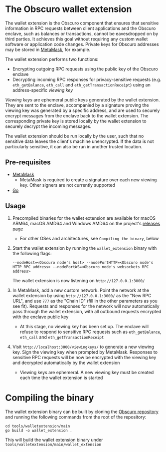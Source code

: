 # The Obscuro wallet extension

The wallet extension is the Obscuro component that ensures that sensitive information in RPC requests between client
applications and the Obscuro enclave, such as balances or transactions, cannot be eavesdropped on by third parties. It
achieves this goal without requiring any custom wallet software or application code changes. Private keys for Obscuro
addresses may be stored in [MetaMask](https://metamask.io/), for example.

The wallet extension performs two functions:

* Encrypting outgoing RPC requests using the public key of the Obscuro enclave
* Decrypting incoming RPC responses for privacy-sensitive requests (e.g. `eth_getBalance`, `eth_call` and
  `eth_getTransactionReceipt`) using an address-specific _viewing key_

_Viewing keys_ are ephemeral public keys generated by the wallet extension. They are sent to the enclave, accompanied
by a signature proving the viewing key was generated by a specific address, and are used to securely encrypt messages
from the enclave back to the wallet extension. The corresponding private key is stored locally by the wallet extension
to securely decrypt the incoming messages.

The wallet extension should be run locally by the user, such that no sensitive data leaves the client's machine
unencrypted. If the data is not particularly sensitive, it can also be run in another trusted location.

## Pre-requisites

* [MetaMask](https://metamask.io/)
    * MetaMask is required to create a signature over each new viewing key. Other signers are not currently supported
* [Go](https://go.dev/)

## Usage

1. Precompiled binaries for the wallet extension are available for macOS ARM64, macOS AMD64 and Windows AMD64 on the 
   project's [releases page](https://github.com/obscuronet/go-obscuro/releases/)

    * For other OSes and architectures, see `Compiling the binary`, below

2. Start the wallet extension by running the `wallet_extension` binary with the following flags:

   ```--nodeHost=<Obscuro node's host> --nodePortHTTP=<Obscuro node's HTTP RPC address> --nodePortWS=<Obscuro node's websockets RPC address>```

   The wallet extension is now listening on `http://127.0.0.1:3000/`

3. In MetaMask, add a new custom network. Point the network at the wallet extension by using `http://127.0.0.1:3000/` as
   the "New RPC URL", and use `777` as the "Chain ID" (fill in the other parameters as you see fit). Requests and
   responses for the network will now automatically pass through the wallet extension, with all outbound requests
   encrypted with the enclave public key

    * At this stage, no viewing key has been set up. The enclave will refuse to respond to sensitive RPC requests such
      as `eth_getBalance`, `eth_call` and `eth_getTransactionReceipt`

4. Visit `http://localhost:3000/viewingkeys/` to generate a new viewing key. Sign the viewing key when prompted by
   MetaMask. Responses to sensitive RPC requests will be now be encrypted with the viewing key and decrypted
   automatically by the wallet extension

    * Viewing keys are ephemeral. A new viewing key must be created each time the wallet extension is started

# Compiling the binary

The wallet extension binary can be built by cloning the [Obscuro repository](https://github.com/obscuronet/go-obscuro) 
and running the following commands from the root of the repository:

```
cd tools/walletextension/main
go build -o wallet_extension .
```

This will build the wallet extension binary under `tools/walletextension/main/wallet_extension`
